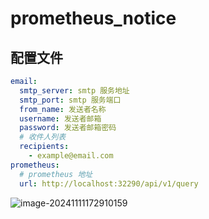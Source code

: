 # prometheus_notice

## 配置文件

```yaml
email:
  smtp_server: smtp 服务地址
  smtp_port: smtp 服务端口
  from_name: 发送者名称
  username: 发送者邮箱
  password: 发送者邮箱密码
  # 收件人列表
  recipients:
    - example@email.com
prometheus:
  # prometheus 地址
  url: http://localhost:32290/api/v1/query
```

![image-20241111172910159](http://221.6.17.74:47080/i/2024/11/11/slgyhg-0.png)